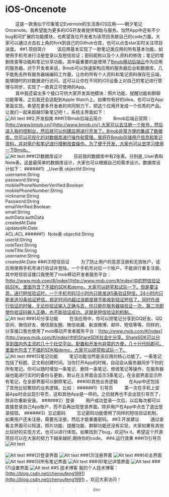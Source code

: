 # iOS-Oncenote
&emsp;&emsp;&nbsp;这是一款类似于印象笔记Evernote的生活类iOS应用——朝夕笔记 Oncenote。我希望能为更多的iOS开发者提供帮助与服务。当然App中还有不少bug和可扩展的功能模块，也希望各位开发者为该项目贡献自己的code力量。大家可以通过点击右上角的fork到自己的Github仓库，也可以点击star实时关注项目进度。
##1.项目简介
&emsp;&emsp;&nbsp;该应用基本实现了一款笔记类应用的所有基本功能，如使用手机号进行注册登录以及短信验证；密码昵称以及个人资料的修改；笔记的增删改查等功能和笔记分享功能。其中最重要的是使用了[Bmob移动后端云](http://www.bmob.cn/)作为应用的服务器。对于开发者来说，Bmob可以快速架构应用的服务器后台和数据库，几乎能免去所有服务器端编码工作量。让你的所有个人资料和笔记资料保存在云端，能够随时的对数据进行访问。这可以让你在不同的iOS设备上对自己的笔记进行管理与同步，实现了一款真正可使用的App。</br>
&emsp;&emsp;&nbsp;其中我还留出多个接口可供大家开发其他模块：照片功能、提醒功能和群聊功能等等。之后我还会适配到Apple Watch上。如果你有好的idea，也可以在App里面实现。希望在更多开发者的共同努力下，把这个应用开发成一个优秀的产品。让我们一起来超越印象笔记吧！。系统主界面如下：</br> 
![Alt text](https://github.com/chenyufeng1991/iOS-Oncenote/raw/master/Screenshots/1.png)
##2.开发指南
###(1)Bmob后端云简介
&emsp;&emsp;&nbsp;Bmob后端云官网：[http://www.bmob.cn/](http://www.bmob.cn/).大家可以去注册一个账号，然后进入我的控制台，然后就可以创建应用进行开发了。Bmob非常方便的集成了数据库，你可以可视化的对数据库进行操作和管理。我将在Bmob存储用户信息和笔记资料，并对用户和笔记进行增删改查操作。为了便于开发，大家也可以去学习使用一下Bmob。</br>
![Alt text](https://github.com/chenyufeng1991/iOS-Oncenote/raw/master/Screenshots/2.png)
###(2)数据库设计
&emsp;&emsp;&nbsp;目前我的数据库中有2张表。分别是_User表和Note表。这是最简单的数据库设计，大家也可以根据自己的需求设计。数据库设计如下：
######1）_User表
objectId:String</br>
username:String</br>
password:String</br>
mobilePhoneNumberVerified:Boolean</br>
mobilePhoneNumber:String</br>
nickname:String</br>
Password:String</br>
emailVerified:Boolean</br>
email:String</br>
authData:authData</br>
createdAt:Date</br>
updatedAt:Date</br>
ACL:ACL
######1）Note表
objectId:String</br>
userId:String</br>
noteText:String</br>
noteTitle:String</br>
username:String</br>
createdAt:Date
###(3)短信验证
&emsp;&emsp;&nbsp;为了防止用户的恶意注册和无效账户，该应用使用手机号进行验证并登陆。一个手机号对应一个账户，不能进行重复注册。其中短信验证接口我使用了mob移动开发者服务平台：[http://www.mob.com/#/index](http://www.mob.com/#/index)中的短信验证码SDK。里面包含了不错的SDK和demo，大家可以研究和试玩一下。但是要注意，进行短信验证时，一个手机号码12小时内只能发送5条验证短信，24小时内只能发送10条验证短信，规定时间内超过该额度就不能收到验证短信了。同时在进行验证的时候，无论你验证输入正确与否，你只能在服务器端验证一次。第二次即使你验证码输入正确，也不能验证成功。这就是短信验证的机制。</br>
![Alt text](https://github.com/chenyufeng1991/iOS-Oncenote/raw/master/Screenshots/3.png)
###(4)分享功能
&emsp;&emsp;&nbsp;在该应用中，你可以把笔记分享到QQ好友、QQ空间、微信好友、微信朋友圈、微信收藏、新浪微博、邮件、短信等等。同样的，分享接口我也使用了mob移动开发者服务平台：[http://www.mob.com/#/index](http://www.mob.com/#/index)中的ShareSDK社会化分享。ShareSDK可以分享到国内外主流的几十个社交平台。配置和开发也非常的方便，几十行代码即可。里面也包含了不错的SDK和demo，大家可以研究和试玩一下。</br>
![Alt text](https://github.com/chenyufeng1991/iOS-Oncenote/raw/master/Screenshots/4.png)
###(5)笔记功能
&emsp;&emsp;&nbsp;笔记功能当然是该应用的核心功能了。一条笔记包括了标题、正文和创建时间。当你打开App的时候，自动会从服务器同步下你的所有笔记。你可以随时增加一条笔记、删除一条笔记、修改笔记等操作，在服务器端也能进行实时的备份与更新。默认在主界面会显示3条笔记，在全部界面显示所有笔记，在全部界面可以删除笔记。
###(6)其他业务逻辑
&emsp;&emsp;&nbsp;在App中还包括了其他比较繁琐的业务逻辑，比如：
######1）引导页
&emsp;&emsp;&nbsp;第一次在手机上安装App时会出现引导页，这和其他App是一样的。之后就再也不会出现引导页了，除非你重新安装。
######2）登录
&emsp;&emsp;&nbsp;用户成功登录一次后，以后每次都可以直接登录自己App账户，而不会再出现登录界面。除非用户在App中点击了退出登录按钮。
######3）忘记密码
&emsp;&emsp;&nbsp;忘记密码功能使用了同样的短信验证机制，如果用户还未注册，需要先注册，然后才能重置密码。
##3.开发建议
&emsp;&emsp;&nbsp;通过查看主界面可以知道，照片功能、提醒功能、群聊功能还没有实现，大家如果有其他比较好的实现方式，也可以进行体现。如果找到了bug，欢迎fix it。希望这个开源项目可以在大家的努力下越来越好,期待你的code。
##4.运行效果
###(1)引导页
![Alt text](https://github.com/chenyufeng1991/iOS-Oncenote/raw/master/Screenshots/5.png)</br></br>
![Alt text](https://github.com/chenyufeng1991/iOS-Oncenote/raw/master/Screenshots/6.png)
###(2)登录界面
![Alt text](https://github.com/chenyufeng1991/iOS-Oncenote/raw/master/Screenshots/7.png)
###(3)注册界面
![Alt text](https://github.com/chenyufeng1991/iOS-Oncenote/raw/master/Screenshots/8.png)
###(4)主界面
![Alt text](https://github.com/chenyufeng1991/iOS-Oncenote/raw/master/Screenshots/9.png)
###(5)所有笔记界面
![Alt text](https://github.com/chenyufeng1991/iOS-Oncenote/raw/master/Screenshots/10.png)
###(6)笔记详情界面
![Alt text](https://github.com/chenyufeng1991/iOS-Oncenote/raw/master/Screenshots/11.png)
###(7)设置界面
![Alt text](https://github.com/chenyufeng1991/iOS-Oncenote/raw/master/Screenshots/12.png)
##5.技术博客
我的个人技术博客：[http://blog.csdn.net/chenyufeng1991](http://blog.csdn.net/chenyufeng1991) 。欢迎大家访问！
>>>>>>> dev
